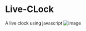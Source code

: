 # Live-CLock
A live clock using javascript
![image](https://user-images.githubusercontent.com/74610997/209573655-e9d87492-9c7f-4c4d-8bb5-d7f73944f0c4.png)
